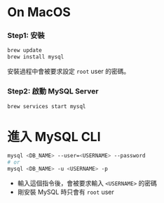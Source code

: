 # On MacOS

### Step1: 安裝

```bash
brew update
brew install mysql
```

安裝過程中會被要求設定 `root` user 的密碼。

### Step2: 啟動 MySQL Server

```bash
brew services start mysql
```

# 進入 MySQL CLI

```sh
mysql <DB_NAME> --user=<USERNAME> --password
# or
mysql <DB_NAME> -u <USERNAME> -p
```

- 輸入這個指令後，會被要求輸入 `<USERNAME>` 的密碼
- 剛安裝 MySQL 時只會有 `root` user
